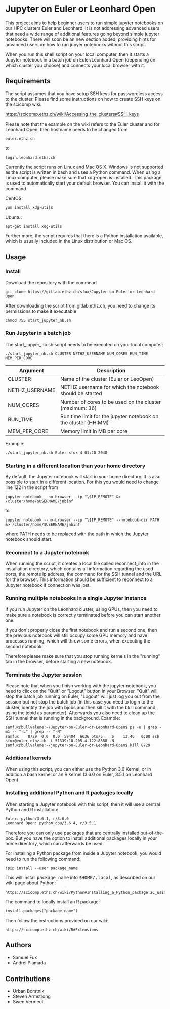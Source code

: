 # Jupyter on Euler or Leonhard Open
This project aims to help beginner users to run simple jupyter notebooks on our HPC clusters Euler and Leonhard. It is not addressing advanced users that need a wide range of additional features going beyond simple jupyter notebooks. There will soon be an new section added, providing hints for advanced users on how to run jupyer notebooks without this script.

When you run this shell script on your local computer, then it starts a Jupyter notebook in a batch job on Euler/Leonhard Open (depending on which cluster you choose) and connects your local browser with it.

## Requirements

The script assumes that you have setup SSH keys for passwordless access to the cluster. Please find some instructions on how to create SSH keys on the scicomp wiki:

https://scicomp.ethz.ch/wiki/Accessing_the_clusters#SSH_keys

Please note that the example on the wiki refers to the Euler cluster and for Leonhard Open, then hostname needs to be changed from

```
euler.ethz.ch
```

to

```
login.leonhard.ethz.ch
```

Currently the script runs on Linux and Mac OS X. Windows is not supported as the script is written in bash and uses a Python command. When using a Linux computer, please make sure that xdg-open is installed. This package is used to automatically start your default browser. You can install it with the command

CentOS:

```
yum install xdg-utils
```

Ubuntu:

```
apt-get install xdg-utils
```

Further more, the script requires that there is a Python installation available, which is usually included in the Linux distribution or Mac OS.

## Usage

### Install

Download the repository with the commnad

```
git clone https://gitlab.ethz.ch/sfux/Jupyter-on-Euler-or-Leonhard-Open
```

After downloading the script from gitlab.ethz.ch, you need to change its permissions to make it executable

```
chmod 755 start_jupyter_nb.sh
```

### Run Jupyter in a batch job

The start_jupyer_nb.sh script needs to be executed on your local computer:

```
./start_jupyter_nb.sh CLUSTER NETHZ_USERNAME NUM_CORES RUN_TIME MEM_PER_CORE
```


| Argument       | Description |
|----------------|---------------------------------------------------------|
| CLUSTER        | Name of the cluster (Euler or LeoOpen) |
| NETHZ_USERNAME | NETHZ username for which the notebook should be started | 
| NUM_CORES      | Number of cores to be used on the cluster (maximum: 36) | 
| RUN_TIME       | Run time limit for the jupyter notebook on the cluster (HH:MM) |  
| MEM_PER_CORE   | Memory limit in MB per core |

Example:

```
./start_jupyter_nb.sh Euler sfux 4 01:20 2048
```

### Starting in a different location than your home directory
By default, the Jupyter notebook will start in your home directory. It is also possible to start in a different location. For this you would need to change line 122 in the script from

```
jupyter notebook --no-browser --ip "\$IP_REMOTE" &> /cluster/home/$USERNAME/jnbinf
```

to

```
jupyter notebook --no-browser --ip "\$IP_REMOTE" --notebook-dir PATH &> /cluster/home/$USERNAME/jnbinf
```

where PATH needs to be replaced with the path in which the Jupyter notebook should start.

### Reconnect to a Jupyter notebook
When running the script, it creates a local file called reconnect_info in the installation directory, which contains all information regarding the used ports, the remote ip address, the command for the SSH tunnel and the URL for the browser. This information should be sufficient to reconnect to a Jupyter notebook if connection was lost.

### Running multiple notebooks in a single Jupyter instance
If you run Jupyter on the Leonhard cluster, using GPUs, then you need to make sure a notebook is correctly terminated before you can start another one.

If you don't properly close the first notebook and run a second one, then the previous notebook will still occupy some GPU memory and have processes running, which will throw some errors, when executing the second notebook.

Therefore please make sure that you stop running kernels in the "running" tab in the browser, before starting a new notebook.

### Terminate the Jupyter session

Please note that when you finish working with the jupyter notebook, you need to click on the "Quit" or "Logout" button in your Browser. "Quit" will stop the batch job running on Euler, "Logout" will just log you out from the session but not stop the batch job (in this case you need to login to the cluster, identify the job with bjobs and then kill it with the bkill command, using the jobid as parameter). Afterwards you also need to clean up the SSH tunnel that is running in the background. Example:

```
samfux@bullvalene:~/Jupyter-on-Euler-or-Leonhard-Open$ ps -u | grep -m1 -- "-L" | grep -- "-N"
samfux    8729  0.0  0.0  59404  6636 pts/5    S    13:46   0:00 ssh sfux@euler.ethz.ch -L 51339:10.205.4.122:8888 -N
samfux@bullvalene:~/jupyter-on-Euler-or-Leonhard-Open$ kill 8729
```

### Additional kernels

When using this script, you can either use the Python 3.6 Kernel, or in addition a bash kernel or an R kernel (3.6.0 on Euler, 3.5.1 on Leonhard Open)

### Installing additional Python and R packages locally

When starting a Jupyter notebook with this script, then it will use a central Python and R installation:

```
Euler: python/3.6.1, r/3.6.0
Leonhard Open: python_cpu/3.6.4, r/3.5.1
```

Therefore you can only use packages that are centrally installed out-of-the-box. But you have the option to install additional packages locally in your home directory, which can afterwards be used.

For installing a Python package from inside a Jupyter notebook, you would need to run the following command:

```
!pip install --user package_name
```

This will install <tt>package_name</tt> into <tt>$HOME/.local</tt>, as described on our wiki page about Python:

```
https://scicomp.ethz.ch/wiki/Python#Installing_a_Python_package.2C_using_PIP
```

The command to locally install an R package:

```
install.packages("package_name")
```

Then follow the instructions provided on our wiki:

```
https://scicomp.ethz.ch/wiki/R#Extensions
```

## Authors
* Samuel Fux
* Andrei Plamada

## Contributions
* Urban Borstnik
* Steven Armstrong
* Swen Vermeul
